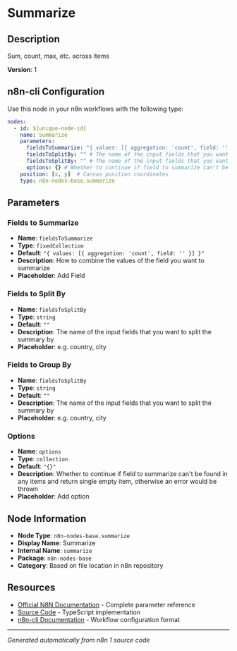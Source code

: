 # Summarize

## Description

Sum, count, max, etc. across items

**Version**: 1

## n8n-cli Configuration

Use this node in your n8n workflows with the following type:

```yaml
nodes:
  - id: ${unique-node-id}
    name: Summarize
    parameters:
      fieldsToSummarize: "{ values: [{ aggregation: 'count', field: '' }] }" # How to combine the values of the field you want to summarize
      fieldsToSplitBy: "" # The name of the input fields that you want to split the summary by
      fieldsToSplitBy: "" # The name of the input fields that you want to split the summary by
      options: {} # Whether to continue if field to summarize can't be found in any items and return single empty item, otherwise an error would be thrown
    position: [x, y]  # Canvas position coordinates
    type: n8n-nodes-base.summarize
```

## Parameters

### Fields to Summarize

- **Name**: `fieldsToSummarize`
- **Type**: `fixedCollection`
- **Default**: `"{ values: [{ aggregation: 'count', field: '' }] }"`
- **Description**: How to combine the values of the field you want to summarize
- **Placeholder**: Add Field

### Fields to Split By

- **Name**: `fieldsToSplitBy`
- **Type**: `string`
- **Default**: `""`
- **Description**: The name of the input fields that you want to split the summary by
- **Placeholder**: e.g. country, city

### Fields to Group By

- **Name**: `fieldsToSplitBy`
- **Type**: `string`
- **Default**: `""`
- **Description**: The name of the input fields that you want to split the summary by
- **Placeholder**: e.g. country, city

### Options

- **Name**: `options`
- **Type**: `collection`
- **Default**: `"{}"`
- **Description**: Whether to continue if field to summarize can't be found in any items and return single empty item, otherwise an error would be thrown
- **Placeholder**: Add option


## Node Information

- **Node Type**: `n8n-nodes-base.summarize`
- **Display Name**: Summarize
- **Internal Name**: `summarize`
- **Package**: `n8n-nodes-base`
- **Category**: Based on file location in n8n repository

## Resources

- [Official N8N Documentation](https://docs.n8n.io/integrations/builtin/core-nodes/n8n-nodes-base.summarize/) - Complete parameter reference
- [Source Code](https://github.com/n8n-io/n8n/blob/master/packages/nodes-base/nodes/Transform/Summarize/Summarize.node.ts) - TypeScript implementation
- [n8n-cli Documentation](https://github.com/edenreich/n8n-cli) - Workflow configuration format

---
*Generated automatically from n8n 1 source code*
